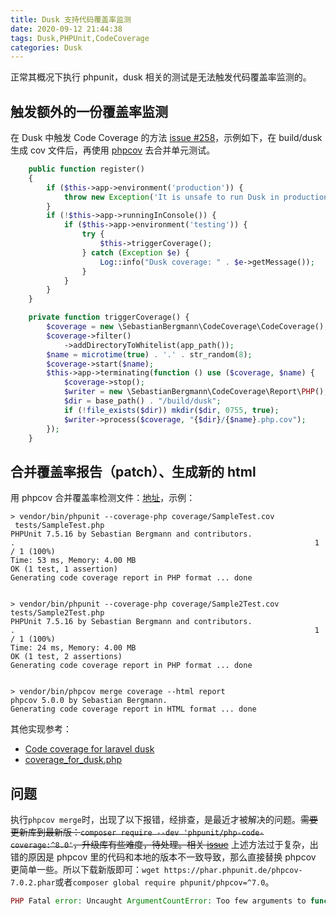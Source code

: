 ```yaml
---
title: Dusk 支持代码覆盖率监测
date: 2020-09-12 21:44:38
tags: Dusk,PHPUnit,CodeCoverage
categories: Dusk
---
```


正常其概况下执行 phpunit，dusk 相关的测试是无法触发代码覆盖率监测的。

## 触发额外的一份覆盖率监测
在 Dusk 中触发 Code Coverage 的方法 [issue #258](https://github.com/laravel/dusk/issues/258)，示例如下，在 build/dusk 生成 cov 文件后，再使用 [phpcov](https://github.com/sebastianbergmann/phpcov) 去合并单元测试。
```php
    public function register()
    {
        if ($this->app->environment('production')) {
            throw new Exception('It is unsafe to run Dusk in production.');
        }
        if (!$this->app->runningInConsole()) {
            if ($this->app->environment('testing')) {
                try {
                    $this->triggerCoverage();
                } catch (Exception $e) {
                    Log::info("Dusk coverage: " . $e->getMessage());
                }
            }
        }
    }

    private function triggerCoverage() {
        $coverage = new \SebastianBergmann\CodeCoverage\CodeCoverage();
        $coverage->filter()
            ->addDirectoryToWhitelist(app_path());
        $name = microtime(true) . '.' . str_random(8);
        $coverage->start($name);
        $this->app->terminating(function () use ($coverage, $name) {
            $coverage->stop();
            $writer = new \SebastianBergmann\CodeCoverage\Report\PHP();
            $dir = base_path() . "/build/dusk";
            if (!file_exists($dir)) mkdir($dir, 0755, true);
            $writer->process($coverage, "{$dir}/{$name}.php.cov");
        });
    }
```

## 合并覆盖率报告（patch）、生成新的 html
用 phpcov 合并覆盖率检测文件：[地址](https://medium.com/@at_ishikawa/show-test-coverage-reports-using-phpunit-6e51230eb3a2)，示例：
```
> vendor/bin/phpunit --coverage-php coverage/SampleTest.cov
 tests/SampleTest.php
PHPUnit 7.5.16 by Sebastian Bergmann and contributors.
.                                                                   1 / 1 (100%)
Time: 53 ms, Memory: 4.00 MB
OK (1 test, 1 assertion)
Generating code coverage report in PHP format ... done


> vendor/bin/phpunit --coverage-php coverage/Sample2Test.cov tests/Sample2Test.php
PHPUnit 7.5.16 by Sebastian Bergmann and contributors.
.                                                                   1 / 1 (100%)
Time: 24 ms, Memory: 4.00 MB
OK (1 test, 2 assertions)
Generating code coverage report in PHP format ... done


> vendor/bin/phpcov merge coverage --html report
phpcov 5.0.0 by Sebastian Bergmann.
Generating code coverage report in HTML format ... done
```

其他实现参考：
- [Code coverage for laravel dusk](https://stackoverflow.com/questions/43653881/code-coverage-for-laravel-dusk)
- [coverage_for_dusk.php](https://gist.githubusercontent.com/jleonardolemos/3599ae185ab1bc6f3901d5881f977fd6/raw/91de0098388769db035484dbf92ae6393cff8ba9/coverage_for_dusk.php)
## 问题
执行`phpcov merge`时，出现了以下报错，经排查，是最近才被解决的问题。~~需要更新库到最新版：`composer require --dev 'phpunit/php-code-coverage:^8.0'`，升级库有些难度，待处理。相关 [issue](https://github.com/Codeception/Codeception/issues/5949)~~
上述方法过于复杂，出错的原因是 phpcov 里的代码和本地的版本不一致导致，那么直接替换 phpcov 更简单一些。所以下载新版即可：`wget https://phar.phpunit.de/phpcov-7.0.2.phar`或者`composer global require phpunit/phpcov=^7.0`。
```php
PHP Fatal error: Uncaught ArgumentCountError: Too few arguments to function SebastianBergmann\CodeCoverage\CodeCoverage::__construct(), 0 passed in ./vendor/codeception/codeception/src/Codeception/Coverage/Subscriber/Printer.php on line 37 and exactly 2 expected in ./vendor/phpunit/php-code-coverage/src/CodeCoverage.php:118
```
